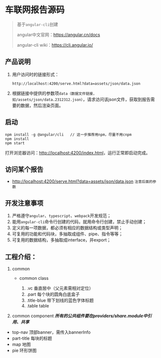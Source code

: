 # 车联网报告源码
> 基于`angular-cli`创建
>
> angular中文官网：https://angular.cn/docs
>
> angular-cli wiki：https://cli.angular.io/

## 产品说明

1. 用户访问时的链接形式：

   ```
   http://localhost:4200/serve.html?data=assets/json/data.json
   ```

2. 根据链接中提供的参数项`data（数据文件链接，如/assets/json/data.2312312.json）`，请求访问该json文件，获取到报告需要的数据，然后渲染页面。

## 启动

```
npm install -g @angular/cli   // 这一步推荐用npm，尽量不用cnpm
npm install
npm start
```

打开浏览器访问：<http://localhost:4200/index.html>，运行正常即启动完成。

## 访问某个报告

  + <http://localhost:4200/serve.html?data=assets/json/data.json>   `注意后面的参数`

## 开发注意事项

1. 严格遵守`angular`、`typescript`、`webpack`开发规范；
2. 能用`angular-cli`命令行创建的代码，就用命令行创建，禁止手动创建；
3. 定义的每一项数据，都必须有相应的数据结构或类型声明；
4. 可复用的功能和代码块，多抽取成组件、pipe、指令等等；
5. 可复用的数据结构，多抽取成interface，并export；

## 工程介绍：

1. common

	+ common class

  		1. .vc 垂直居中（父元素需相对定位）
  		2. .part 每个块的圆角白底盒子
      3. .title-blue 带下划线的蓝色字体标题
      4. .table table

2. common component ***所有的公共组件要在providers/share.module中引用、共享***

  + top-nav 顶部banner，需传入bannerInfo
  + part-title 每块的标题
  + map 地图
  + pie 环形饼图